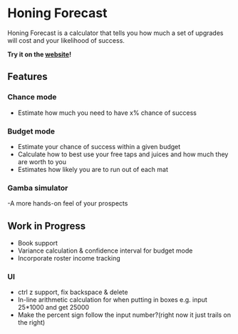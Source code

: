 # Honing Forecast

Honing Forecast is a calculator that tells you how much a set of upgrades will cost and your likelihood of success.

**Try it on the [website](https://kenivia.github.io/Honing-Forecast/)!**

## Features

### Chance mode

- Estimate how much you need to have x% chance of success

### Budget mode

- Estimate your chance of success within a given budget
- Calculate how to best use your free taps and juices and how much they are worth to you
- Estimates how likely you are to run out of each mat

### Gamba simulator

-A more hands-on feel of your prospects

## Work in Progress

- Book support
- Variance calculation & confidence interval for budget mode
- Incorporate roster income tracking

### UI

- ctrl z support, fix backspace & delete
- In-line arithmetic calculation for when putting in boxes e.g. input 25*1000 and get 25000
- Make the percent sign follow the input number?(right now it just trails on the right)

